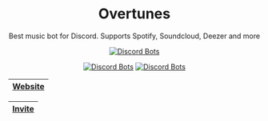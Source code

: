 <div align="center">

# Overtunes
  
Best music bot for Discord. Supports Spotify, Soundcloud, Deezer and more
  
  
[![Discord Bots](https://top.gg/api/widget/873101608467185684.svg)](https://top.gg/bot/873101608467185684)
  
  
[![Discord Bots](https://top.gg/api/widget/servers/873101608467185684.svg)](https://top.gg/bot/873101608467185684)
[![Discord Bots](https://top.gg/api/widget/upvotes/873101608467185684.svg)](https://top.gg/bot/873101608467185684)

  

| **[Website](https://overtunes.vannapps.com/)**	|
|-----------------------------------------------------------------------------	|
  
| **[Invite](https://overtunes.vannapps.com/invite)**	|
|-----------------------------------------------------------------------------	|
</div>
